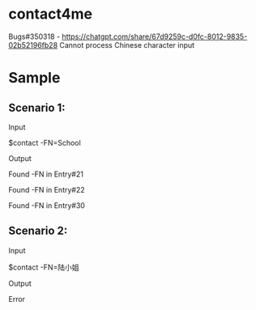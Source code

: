 # contact4me

Bugs#350318 - https://chatgpt.com/share/67d9259c-d0fc-8012-9835-02b52196fb28
Cannot process Chinese character input

Sample
======

Scenario 1:
-----------

Input

$contact -FN=School


Output

Found -FN in Entry#21

Found -FN in Entry#22

Found -FN in Entry#30


Scenario 2:
-----------

Input

$contact -FN=陆小姐


Output

Error
